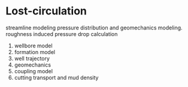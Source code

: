 # Lost-circulation
streamline modeling
pressure distribution and geomechanics modeling.
roughness induced pressure drop calculation


1. wellbore model
2. formation model
3. well trajectory
4. geomechanics
5. coupling model
6. cutting transport and mud density
